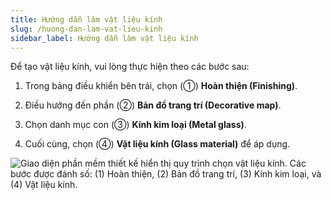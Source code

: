 ```yaml
---
title: Hướng dẫn làm vật liệu kính
slug: /huong-dan-lam-vat-lieu-kinh
sidebar_label: Hướng dẫn làm vật liệu kính
---
```


Để tạo vật liệu kính, vui lòng thực hiện theo các bước sau:

1. Trong bảng điều khiển bên trái, chọn (①) **Hoàn thiện (Finishing)**.

2. Điều hướng đến phần (②) **Bản đồ trang trí (Decorative map)**.

3. Chọn danh mục con (③) **Kính kim loại (Metal glass)**.

4. Cuối cùng, chọn (④) **Vật liệu kính (Glass material)** để áp dụng.

![Giao diện phần mềm thiết kế hiển thị quy trình chọn vật liệu kính. Các bước được đánh số: (1) Hoàn thiện, (2) Bản đồ trang trí, (3) Kính kim loại, và (4) Vật liệu kính.](https://storage.googleapis.com/jegavn_kb/image_jegavn/471.1.jpg)